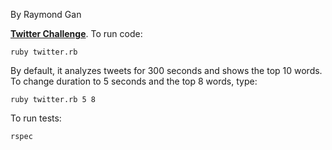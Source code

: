 By Raymond Gan

[__Twitter Challenge__](https://github.com/avantcredit/programming_challenges/blob/master/twitter_test). To run code:

`ruby twitter.rb`

By default, it analyzes tweets for 300 seconds and shows the top 10 words. To change duration to 5 seconds and the top 8 words, type:

`ruby twitter.rb 5 8`

To run tests:

`rspec`